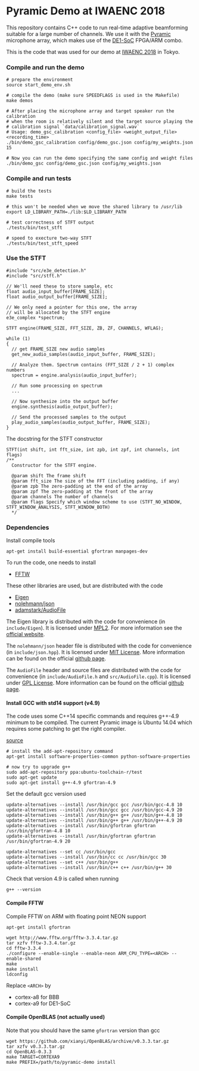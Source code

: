 Pyramic Demo at IWAENC 2018
===========================

This repository contains C++ code to run real-time adaptive beamforming
suitable for a large number of channels. We use it with the
[Pyramic](https://github.com/LCAV/Pyramic) microphone array, which makes use of
the [DE1-SoC](https://www.terasic.com.tw/cgi-bin/page/archive.pl?Language=English&No=836)
FPGA/ARM combo.

This is the code that was used for our demo at [IWAENC 2018](http://www.iwaenc2018.org) in Tokyo.


### Compile and run the demo

    # prepare the environment
    source start_demo_env.sh

    # compile the demo (make sure SPEEDFLAGS is used in the Makefile)
    make demos

    # After placing the microphone array and target speaker run the calibration
    # when the room is relatively silent and the target source playing the
    # calibration signal `data/calibration_signal.wav`
    # Usage: demo_gsc_calibration <config_file> <weight_output_file> <recording_time>
    ./bin/demo_gsc_calibration config/demo_gsc.json config/my_weights.json 15

    # Now you can run the demo specifying the same config and weight files
    ./bin/demo_gsc config/demo_gsc.json config/my_weights.json


### Compile and run tests

    # build the tests
    make tests

    # this won't be needed when we move the shared library to /usr/lib
    export LD_LIBRARY_PATH=./lib:$LD_LIBRARY_PATH

    # test correctness of STFT output
    ./tests/bin/test_stft

    # speed to execture two-way STFT
    ./tests/bin/test_stft_speed


### Use the STFT

    #include "src/e3e_detection.h"
    #include "src/stft.h"

    // We'll need these to store sample, etc
    float audio_input_buffer[FRAME_SIZE];
    float audio_output_buffer[FRAME_SIZE];

    // We only need a pointer for this one, the array
    // will be allocated by the STFT engine
    e3e_complex *spectrum;

    STFT engine(FRAME_SIZE, FFT_SIZE, ZB, ZF, CHANNELS, WFLAG);

    while (1)
    {
      // get FRAME_SIZE new audio samples
      get_new_audio_samples(audio_input_buffer, FRAME_SIZE);

      // Analyze them. Spectrum contains (FFT_SIZE / 2 + 1) complex numbers
      spectrum = engine.analysis(audio_input_buffer);

      // Run some processing on spectrum
      ...

      // Now synthesize into the output buffer
      engine.synthesis(audio_output_buffer);

      // Send the processed samples to the output
      play_audio_samples(audio_output_buffer, FRAME_SIZE);
    }


The docstring for the STFT constructor

    STFT(int shift, int fft_size, int zpb, int zpf, int channels, int flags)
    /**
      Constructor for the STFT engine.

      @param shift The frame shift
      @param fft_size The size of the FFT (including padding, if any)
      @param zpb The zero-padding at the end of the array
      @param zpf The zero-padding at the front of the array
      @param channels The number of channels
      @param flags Specify which window scheme to use (STFT_NO_WINDOW, STFT_WINDOW_ANALYSIS, STFT_WINDOW_BOTH)
      */

### Dependencies

Install compile tools

    apt-get install build-essential gfortran manpages-dev

To run the code, one needs to install

* [FFTW](http://fftw.org/)

These other libraries are used, but are distributed with the code

* [Eigen](http://eigen.tuxfamily.org/index.php?title=Main_Page)
* [nolehmann/json](https://github.com/nlohmann/json)
* [adamstark/AudioFile](https://github.com/adamstark/AudioFile)

The Eigen library is distributed with the code for convenience (in
`include/Eigen`). It is licensed under [MPL2](http://www.mozilla.org/MPL/2.0).
For more information see the [official
website](http://eigen.tuxfamily.org/index.php?title=Main_Page).

The `nolehmann/json` header file is distributed with the code for convenience
(in `include/json.hpp`).  It is licensed under [MIT
License](http://opensource.org/licenses/MIT). More information can be found on
the official [github page](https://github.com/nlohmann/json).

The `AudioFile` header and source files are distributed with the code for convenience
(in `include/AudioFile.h` and `src/AudioFile.cpp`).  It is licensed under [GPL
License](https://github.com/adamstark/AudioFile/blob/master/LICENSE). More information can be found on
the official [github page](https://github.com/adamstark/AudioFile).

#### Install GCC with std14 support (v4.9)

The code uses some C++14 specific commands and requires g++-4.9 minimum to be compiled.
The current Pyramic image is Ubuntu 14.04 which requires some patching to get the right compiler.

[source](http://scholtyssek.org/blog/2015/06/11/install-gcc-with-c14-support-on-ubuntumint/)

    # install the add-apt-repository command
    apt-get install software-properties-common python-software-properties

    # now try to upgrade g++
    sudo add-apt-repository ppa:ubuntu-toolchain-r/test
    sudo apt-get update
    sudo apt-get install g++-4.9 gfortran-4.9

Set the default gcc version used

    update-alternatives --install /usr/bin/gcc gcc /usr/bin/gcc-4.8 10
    update-alternatives --install /usr/bin/gcc gcc /usr/bin/gcc-4.9 20
    update-alternatives --install /usr/bin/g++ g++ /usr/bin/g++-4.8 10
    update-alternatives --install /usr/bin/g++ g++ /usr/bin/g++-4.9 20
    update-alternatives --install /usr/bin/gfortran gfortran /usr/bin/gfortran-4.8 10
    update-alternatives --install /usr/bin/gfortran gfortran /usr/bin/gfortran-4.9 20

    update-alternatives --set cc /usr/bin/gcc
    update-alternatives --install /usr/bin/cc cc /usr/bin/gcc 30
    update-alternatives --set c++ /usr/bin/g++
    update-alternatives --install /usr/bin/c++ c++ /usr/bin/g++ 30

Check that version 4.9 is called when running

    g++ --version

#### Compile FFTW

Compile FFTW on ARM with floating point NEON support

    apt-get install gfortran

    wget http://www.fftw.org/fftw-3.3.4.tar.gz
    tar xzfv fftw-3.3.4.tar.gz
    cd fftw-3.3.4
    ./configure --enable-single --enable-neon ARM_CPU_TYPE=<ARCH> --enable-shared
    make
    make install
    ldconfig

Replace `<ARCH>` by

* cortex-a8 for BBB
* cortex-a9 for DE1-SoC

#### Compile OpenBLAS (not actually used)

Note that you should have the same `gfortran` version than gcc

    wget https://github.com/xianyi/OpenBLAS/archive/v0.3.3.tar.gz
    tar xzfv v0.3.3.tar.gz
    cd OpenBLAS-0.3.3
    make TARGET=CORTEXA9
    make PREFIX=/path/to/pyramic-demo install

